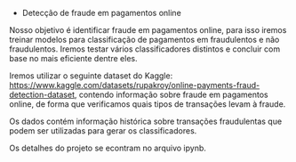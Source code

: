 
 - Detecção de fraude em pagamentos online

Nosso objetivo é identificar fraude em pagamentos online, para isso iremos treinar modelos para classificação de pagamentos em fraudulentos e não fraudulentos. Iremos testar vários classificadores distintos e concluir com base no mais eficiente dentre eles.

Iremos utilizar o seguinte dataset do Kaggle: https://www.kaggle.com/datasets/rupakroy/online-payments-fraud-detection-dataset, contendo informação sobre fraude em pagamentos online, de forma que verificamos quais tipos de transações levam à fraude.

Os dados contém informação histórica sobre transações fraudulentas que podem ser utilizadas para gerar os classificadores.

Os detalhes do projeto se econtram no arquivo ipynb.
